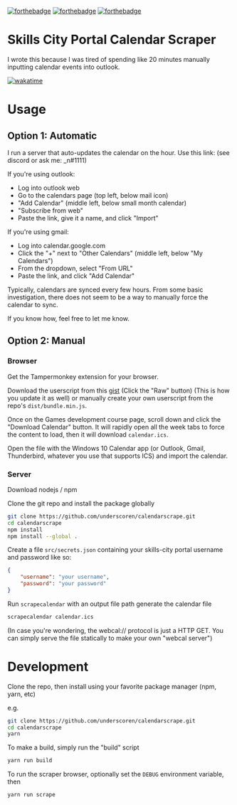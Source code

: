 [![forthebadge](https://forthebadge.com/images/badges/60-percent-of-the-time-works-every-time.svg)](https://forthebadge.com) [![forthebadge](https://forthebadge.com/images/badges/made-with-javascript.svg)](https://forthebadge.com) [![forthebadge](https://forthebadge.com/images/badges/built-with-love.svg)](https://forthebadge.com)

# Skills City Portal Calendar Scraper

I wrote this because I was tired of spending like 20 minutes manually inputting calendar events into outlook.

[![wakatime](https://wakatime.com/badge/user/11612492-942b-4434-89a1-5e31d943fa36/project/6128f755-2ddd-4ef4-b1ce-188971ead674.svg?style=for-the-badge)](https://wakatime.com/badge/user/11612492-942b-4434-89a1-5e31d943fa36/project/6128f755-2ddd-4ef4-b1ce-188971ead674.svg)

# Usage

## Option 1: Automatic

I run a server that auto-updates the calendar on the hour. Use this link: (see discord or ask me: _n#1111)

If you're using outlook:
 - Log into outlook web
 - Go to the calendars page (top left, below mail icon)
 - "Add Calendar" (middle left, below small month calendar)
 - "Subscribe from web"
 - Paste the link, give it a name, and click "Import"

If you're using gmail:
 - Log into calendar.google.com
 - Click the "+" next to "Other Calendars" (middle left, below "My Calendars")
 - From the dropdown, select "From URL"
 - Paste the link, and click "Add Calendar"

Typically, calendars are synced every few hours. From some basic investigation, there does not seem to be a way to manually force the calendar to sync.

If you know how, feel free to let me know.

## Option 2: Manual

### Browser

Get the Tampermonkey extension for your browser.

Download the userscript from this [gist](https://gist.github.com/underscoren/a1e4d0a4807224a840219b6d1cd2e74b) (Click the "Raw" button) (This is how you update it as well) or manually create your own userscript from the repo's `dist/bundle.min.js`.

Once on the Games development course page, scroll down and click the "Download Calendar" button. It will rapidly open all the week tabs to force the content to load, then it will download `calendar.ics`. 

Open the file with the Windows 10 Calendar app (or Outlook, Gmail, Thunderbird, whatever you use that supports ICS) and import the calendar.

### Server

Download nodejs / npm

Clone the git repo and install the package globally

```bash
git clone https://github.com/underscoren/calendarscrape.git
cd calendarscrape
npm install
npm install --global .
```

Create a file `src/secrets.json` containing your skills-city portal username and password like so:
```json
{
    "username": "your username",
    "password": "your password"
}
```

Run `scrapecalendar` with an output file path generate the calendar file

```bash
scrapecalendar calendar.ics
```

(In case you're wondering, the webcal:// protocol is just a HTTP GET. You can simply serve the file statically to make your own "webcal server")

# Development

Clone the repo, then install using your favorite package manager (npm, yarn, etc)

e.g.
```bash
git clone https://github.com/underscoren/calendarscrape.git
cd calendarscrape
yarn
```

To make a build, simply run the "build" script

```bash
yarn run build
```

To run the scraper browser, optionally set the `DEBUG` environment variable, then
```bash
yarn run scrape
```